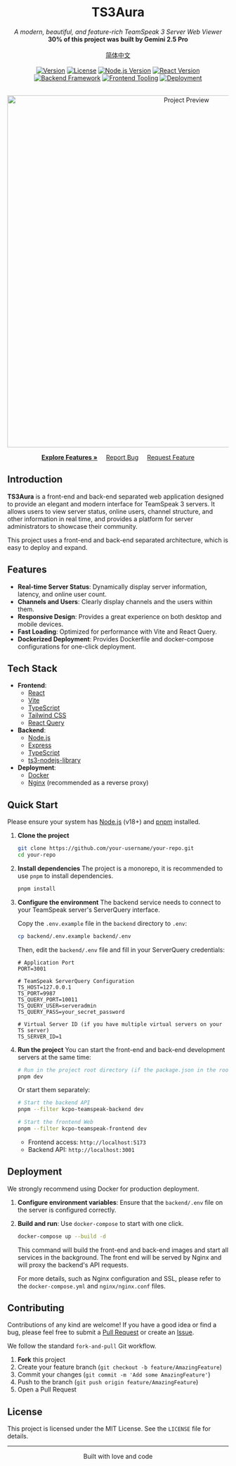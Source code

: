 # <div align="center"> TS3Aura </div>

<div align="center"> <em> A modern, beautiful, and feature-rich TeamSpeak 3 Server Web Viewer </em> </div>

<div align="center"> <b> 30% of this project was built by Gemini 2.5 Pro </b> </div>

<br>

<div align="center">
  <a href="./README.zh-CN.md">简体中文</a>
</div>

<br>

<div align="center">
  <a href="https://github.com/your-username/your-repo/releases">
    <img src="https://img.shields.io/badge/version-v1.0.0-9644F4?style=for-the-badge" alt="Version"></a>
  <a href="https://github.com/your-username/your-repo/blob/main/LICENSE">
    <img src="https://img.shields.io/badge/license-MIT-E53935?style=for-the-badge" alt="License"></a>
  <a href="https://nodejs.org/">
    <img src="https://img.shields.io/badge/Node.js-18+-339933?style=for-the-badge&logo=node.js&logoColor=white" alt="Node.js Version"></a>
  <a href="https://react.dev/">
    <img src="https://img.shields.io/badge/React-18+-61DAFB?style=for-the-badge&logo=react&logoColor=black" alt="React Version"></a>
</div>

<div align="center">
  <a href="https://expressjs.com/">
    <img src="https://img.shields.io/badge/Backend-Express-000000?style=for-the-badge&logo=express&logoColor=white" alt="Backend Framework"></a>
  <a href="https://vitejs.dev/">
    <img src="https://img.shields.io/badge/Frontend-Vite-646CFF?style=for-the-badge&logo=vite&logoColor=white" alt="Frontend Tooling"></a>
  <a href="https://www.docker.com/">
    <img src="https://img.shields.io/badge/Deploy-Docker-2496ED?style=for-the-badge&logo=docker&logoColor=white" alt="Deployment"></a>
</div>

<br>

<p align="center">
  <img src="https://i.imgur.com/cAnFNFL.png" alt="Project Preview" width="800"/>
</p>

<p align="center">
  <a href="#-features"><strong>Explore Features »</strong></a>
  &nbsp;&nbsp;&nbsp;
  <a href="https://github.com/your-username/your-repo/issues">Report Bug</a>
  &nbsp;&nbsp;&nbsp;
  <a href="https://github.com/your-username/your-repo/issues">Request Feature</a>
</p>

## Introduction

**TS3Aura** is a front-end and back-end separated web application designed to provide an elegant and modern interface for TeamSpeak 3 servers. It allows users to view server status, online users, channel structure, and other information in real time, and provides a platform for server administrators to showcase their community.

This project uses a front-end and back-end separated architecture, which is easy to deploy and expand.

## Features

- **Real-time Server Status**: Dynamically display server information, latency, and online user count.
- **Channels and Users**: Clearly display channels and the users within them.
- **Responsive Design**: Provides a great experience on both desktop and mobile devices.
- **Fast Loading**: Optimized for performance with Vite and React Query.
- **Dockerized Deployment**: Provides Dockerfile and docker-compose configurations for one-click deployment.

## Tech Stack

- **Frontend**:
  - [React](https://reactjs.org/)
  - [Vite](https://vitejs.dev/)
  - [TypeScript](https://www.typescriptlang.org/)
  - [Tailwind CSS](https://tailwindcss.com/)
  - [React Query](https://tanstack.com/query/v5)
- **Backend**:
  - [Node.js](https://nodejs.org/)
  - [Express](https://expressjs.com/)
  - [TypeScript](https://www.typescriptlang.org/)
  - [ts3-nodejs-library](https://github.com/multivit4min/TS3-NodeJS-Library)
- **Deployment**:
  - [Docker](https://www.docker.com/)
  - [Nginx](https://www.nginx.com/) (recommended as a reverse proxy)

## Quick Start

Please ensure your system has [Node.js](https://nodejs.org/) (v18+) and [pnpm](https://pnpm.io/) installed.

1.  **Clone the project**

    ```sh
    git clone https://github.com/your-username/your-repo.git
    cd your-repo
    ```

2.  **Install dependencies**
    The project is a monorepo, it is recommended to use `pnpm` to install dependencies.

    ```sh
    pnpm install
    ```

3.  **Configure the environment**
    The backend service needs to connect to your TeamSpeak server's ServerQuery interface.

    Copy the `.env.example` file in the `backend` directory to `.env`:

    ```sh
    cp backend/.env.example backend/.env
    ```

    Then, edit the `backend/.env` file and fill in your ServerQuery credentials:

    ```dotenv
    # Application Port
    PORT=3001

    # TeamSpeak ServerQuery Configuration
    TS_HOST=127.0.0.1
    TS_PORT=9987
    TS_QUERY_PORT=10011
    TS_QUERY_USER=serveradmin
    TS_QUERY_PASS=your_secret_password

    # Virtual Server ID (if you have multiple virtual servers on your TS server)
    TS_SERVER_ID=1
    ```

4.  **Run the project**
    You can start the front-end and back-end development servers at the same time:

    ```sh
    # Run in the project root directory (if the package.json in the root directory has a script configured)
    pnpm dev
    ```

    Or start them separately:

    ```sh
    # Start the backend API
    pnpm --filter kcpo-teamspeak-backend dev

    # Start the frontend Web
    pnpm --filter kcpo-teamspeak-frontend dev
    ```

    - Frontend access: `http://localhost:5173`
    - Backend API: `http://localhost:3001`

## Deployment

We strongly recommend using Docker for production deployment.

1.  **Configure environment variables**: Ensure that the `backend/.env` file on the server is configured correctly.
2.  **Build and run**: Use `docker-compose` to start with one click.

    ```sh
    docker-compose up --build -d
    ```

    This command will build the front-end and back-end images and start all services in the background. The front end will be served by Nginx and will proxy the backend's API requests.

    For more details, such as Nginx configuration and SSL, please refer to the `docker-compose.yml` and `nginx/nginx.conf` files.

## Contributing

Contributions of any kind are welcome! If you have a good idea or find a bug, please feel free to submit a [Pull Request](https://github.com/your-username/your-repo/pulls) or create an [Issue](https://github.com/your-username/your-repo/issues).

We follow the standard `fork-and-pull` Git workflow.

1.  **Fork** this project
2.  Create your feature branch (`git checkout -b feature/AmazingFeature`)
3.  Commit your changes (`git commit -m 'Add some AmazingFeature'`)
4.  Push to the branch (`git push origin feature/AmazingFeature`)
5.  Open a Pull Request

## License

This project is licensed under the MIT License. See the `LICENSE` file for details.

---

<p align="center">
  Built with love and code
</p>